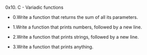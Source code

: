 0x10. C - Variadic functions

* 0.Write a function that returns the sum of all its parameters.

* 1.Write a function that prints numbers, followed by a new line.

* 2.Write a function that prints strings, followed by a new line.

* 3.Write a function that prints anything.
